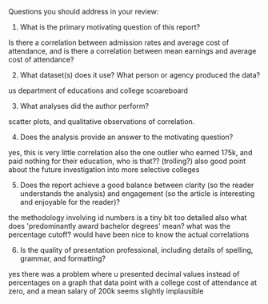 Questions you should address in your review:

1) What is the primary motivating question of this report?

Is there a correlation between admission rates and average cost of attendance, and is there a correlation between mean earnings and average cost of attendance?


2) What dataset(s) does it use?  What person or agency produced the data?

us department of educations and college scoareboard 


3) What analyses did the author perform?

scatter plots, and qualitative observations of correlation.


4) Does the analysis provide an answer to the motivating question?

yes, this is very little correlation 
also the one outlier who earned 175k, and paid nothing for their education, who is that?? (trolling?)
also good point about the future investigation into more selective colleges


5) Does the report achieve a good balance between clarity (so the reader understands the analysis) and engagement (so the article is interesting and enjoyable for the reader)?

the methodology involving id numbers is a tiny bit too detailed
also what does 'predominantly award bachelor degrees' mean? what was the percentage cutoff?
would have been nice to know the actual correlations 


6) Is the quality of presentation professional, including details of spelling, grammar, and formatting?

yes
there was a problem where u presented decimal values instead of percentages on a graph
that data point with a college cost of attendance at zero, and a mean salary of 200k seems slightly implausible

